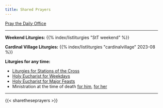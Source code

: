 ```yaml
---
title: Shared Prayers
---
```


[Pray the Daily Office](daily/)

------

<!-- 
**Liturgies for Holy Week**
{{% index/listliturgies "StT holyweek" 2023-04 %}}
-->


**Weekend Liturgies:** 
{{% index/listliturgies "StT weekend" %}}

<!--
**Weekday Liturgies:**
{{% index/listliturgies "StT weekday" %}}
-->

<!--
**Rowan Liturgies:**
{{% index/listliturgies "tecatru" %}}
-->
**Cardinal Village Liturgies:**
{{% index/listliturgies "cardinalvillage" 2023-08 %}}

**Liturgies for any time:**
- [Liturgies for Stations of the Cross](other/stations)
- [Holy Eucharist for Weekdays](archive/he-covid-weekday)
- [Holy Eucharist for Major Feasts](archive/he-covid-feasts)
- Ministration at the time of death [for him](archive/occasions/atdeath-m), [for her](archive/occasions/atdeath-f)

------------

{{< sharetheseprayers >}}
